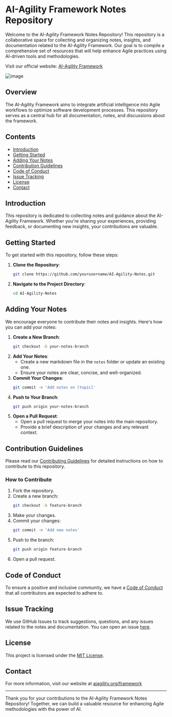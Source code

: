 # AI-Agility Framework Notes Repository

Welcome to the AI-Agility Framework Notes Repository! This repository is a collaborative space for collecting and organizing notes, insights, and documentation related to the AI-Agility Framework. Our goal is to compile a comprehensive set of resources that will help enhance Agile practices using AI-driven tools and methodologies.

Visit our official website: [AI-Agility Framework](https://www.aiagility.org/aiagileframework)

![image](https://github.com/agilewithsnehal/AIAgileFramework/assets/121130818/cc4c028d-08d5-4bee-9386-15fb1edee32d)


## Overview

The AI-Agility Framework aims to integrate artificial intelligence into Agile workflows to optimize software development processes. This repository serves as a central hub for all documentation, notes, and discussions about the framework.

## Contents

- [Introduction](#introduction)
- [Getting Started](#getting-started)
- [Adding Your Notes](#adding-your-notes)
- [Contribution Guidelines](#contribution-guidelines)
- [Code of Conduct](#code-of-conduct)
- [Issue Tracking](#issue-tracking)
- [License](#license)
- [Contact](#contact)

## Introduction

This repository is dedicated to collecting notes and guidance about the AI-Agility Framework. Whether you're sharing your experiences, providing feedback, or documenting new insights, your contributions are valuable.

## Getting Started

To get started with this repository, follow these steps:

1. **Clone the Repository**:
    ```bash
    git clone https://github.com/yourusername/AI-Agility-Notes.git
    ```
2. **Navigate to the Project Directory**:
    ```bash
    cd AI-Agility-Notes
    ```

## Adding Your Notes

We encourage everyone to contribute their notes and insights. Here's how you can add your notes:

1. **Create a New Branch**:
    ```bash
    git checkout -b your-notes-branch
    ```
2. **Add Your Notes**:
    - Create a new markdown file in the `notes` folder or update an existing one.
    - Ensure your notes are clear, concise, and well-organized.
3. **Commit Your Changes**:
    ```bash
    git commit -m 'Add notes on [topic]'
    ```
4. **Push to Your Branch**:
    ```bash
    git push origin your-notes-branch
    ```
5. **Open a Pull Request**:
    - Open a pull request to merge your notes into the main repository.
    - Provide a brief description of your changes and any relevant context.

## Contribution Guidelines

Please read our [Contributing Guidelines](CONTRIBUTING.md) for detailed instructions on how to contribute to this repository.

### How to Contribute

1. Fork the repository.
2. Create a new branch:
    ```bash
    git checkout -b feature-branch
    ```
3. Make your changes.
4. Commit your changes:
    ```bash
    git commit -m 'Add new notes'
    ```
5. Push to the branch:
    ```bash
    git push origin feature-branch
    ```
6. Open a pull request.

## Code of Conduct

To ensure a positive and inclusive community, we have a [Code of Conduct](CODE_OF_CONDUCT.md) that all contributors are expected to adhere to.

## Issue Tracking

We use GitHub Issues to track suggestions, questions, and any issues related to the notes and documentation. You can open an issue [here](https://github.com/yourusername/AI-Agility-Notes/issues).

## License

This project is licensed under the [MIT License](LICENSE).

## Contact

For more information, visit our website at [aiagility.org/framework](http://aiagility.org/framework)

---

Thank you for your contributions to the AI-Agility Framework Notes Repository! Together, we can build a valuable resource for enhancing Agile methodologies with the power of AI.
